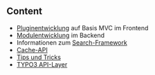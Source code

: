 Content
-------
 * [Pluginentwicklung](fe_plugins.md) auf Basis MVC im Frontend
 * [Modulentwicklung](be_modules.md) im Backend 
 * Informationen zum [Search-Framework](searchframework.md)
 * [Cache-API](cache_api.md)
 * [Tips und Tricks](other.md)
 * [TYPO3 API-Layer](typo3_api_layer.md)

